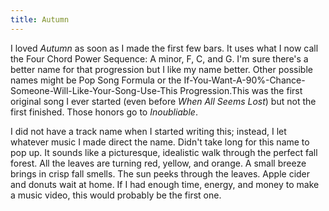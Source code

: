 ```yaml
---
title: Autumn
---
```


I loved *Autumn* as soon as I made the first few bars. It uses what I now call the Four Chord Power Sequence: A minor, F, C, and G. I'm sure there's a better name for that progression but I like my name better. Other possible names might be Pop Song Formula or the If-You-Want-A-90%-Chance-Someone-Will-Like-Your-Song-Use-This Progression.This was the first original song I ever started (even before *When All Seems Lost*) but not the first finished. Those honors go to *Inoubliable*.

I did not have a track name when I started writing this; instead, I let whatever music I made direct the name. Didn't take long for this name to pop up. It sounds like a picturesque, idealistic walk through the perfect fall forest. All the leaves are turning red, yellow, and orange. A small breeze brings in crisp fall smells. The sun peeks through the leaves. Apple cider and donuts wait at home. If I had enough time, energy, and money to make a music video, this would probably be the first one.